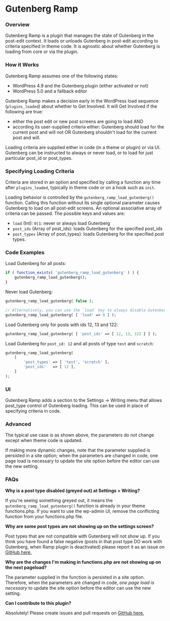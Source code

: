# Gutenberg Ramp

### Overview

Gutenberg Ramp is a plugin that manages the state of Gutenberg in the post-edit context.  It loads or unloads Gutenberg in post-edit according to criteria specified in theme code.  It is agnostic about whether Gutenberg is loading from core or via the plugin.

### How it Works

Gutenberg Ramp assumes one of the following states:

- WordPress 4.9 and the Gutenberg plugin (either activated or not)
- WordPress 5.0 and a fallback editor 

Gutenberg Ramp makes a decision early in the WordPress load sequence (`plugins_loaded`) about whether to Get Involved.  It will Get Involved if the following are true:

- either the post edit or new post screens are going to load AND
- according its user-supplied criteria either: Gutenberg should load for the current post and will not OR Gutenberg shouldn't load for the current post and will.

Loading criteria are supplied either in code (in a theme or plugin) or via UI. Gutenberg can be instructed to always or never load, or to load for just particular post_id or post_types.

### Specifying Loading Criteria

Criteria are stored in an option and specified by calling a function any time after `plugins_loaded`, typically in theme code or on a hook such as `init`.

Loading behavior is controlled by the `gutenberg_ramp_load_gutenberg()` function.  Calling this function without its single optional parameter causes Gutenberg to load on all post-edit screens.  An optional associative array of criteria can be passed.  The possible keys and values are:

- `load` (Int): `0|1`:  never or always load Gutenberg
- `post_ids` (Array of post_ids): loads Gutenberg for the specified post_ids
-  `post_types` (Array of post_types): loads Gutenberg for the specified post types.

### Code Examples

Load Gutenberg for all posts:
```php
if ( function_exists( 'gutenberg_ramp_load_gutenberg' ) ) {
	gutenberg_ramp_load_gutenberg();
}
```


Never load Gutenberg:
```php
gutenberg_ramp_load_gutenberg( false );

// Alternatively, you can use the `load` key to always disable Gutenberg:
gutenberg_ramp_load_gutenberg( [ 'load' => 0 ] );
```

Load Gutenberg only for posts with ids 12, 13 and 122:
```php
gutenberg_ramp_load_gutenberg( [ 'post_ids' => [ 12, 13, 122 ] ] );
```


Load Gutenberg for `post_id: 12` and all posts of type `test` and `scratch`:

```php
gutenberg_ramp_load_gutenberg(
	[
		'post_types' => [ 'test', 'scratch' ],
		'post_ids'   => [ 12 ],
	]
);
```


### UI

Gutenberg Ramp adds a section to the Settings -> Writing menu that allows post_type control of Gutenberg loading.  This can be used in place of specifying criteria in code.


### Advanced	

The typical use case is as shown above, the parameters do not change except when theme code is updated.	

If making more dynamic changes, note that the parameter supplied is persisted in a site option; when the parameters are changed in code, one page load is necessary to update the site option before the editor can use the new setting.

### FAQs

**Why is a post type disabled (greyed out) at Settings > Writing?**

If you're seeing something greyed out, it means the `gutenberg_ramp_load_gutenberg()` function is already in your theme functions.php. If you want to use the wp-admin UI, remove the conflicting function from your functions.php file.

**Why are some post types are not showing up on the settings screen?**

Post types that are not compatible with Gutenberg will not show up. If you think you have found a false negative (posts in that post type DO work with Gutenberg, when Ramp plugin is deactivated) please report it as an issue on [GitHub here.](https://github.com/Automattic/ramp-for-gutenberg)


**Why are the changes I'm making in functions.php are not showing up on the next pageload?**

The parameter supplied in the function is persisted in a site option. Therefore, when the parameters are changed in code, _one page load is necessary_ to update the site option before the editor can use the new setting.

**Can I contribute to this plugin?**

Absolutely! Please create issues and pull requests on [GitHub here.](https://github.com/Automattic/gutenberg-ramp)
